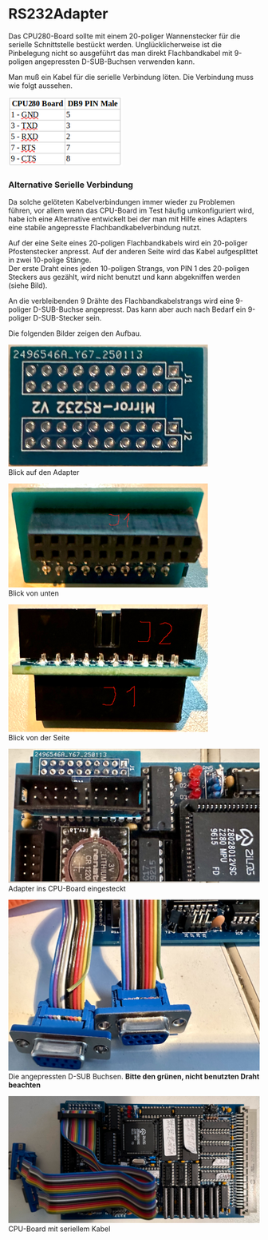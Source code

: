 # RS232Adapter
Das CPU280-Board sollte mit einem 20-poliger Wannenstecker für die serielle Schnittstelle bestückt werden.
Unglücklicherweise ist die Pinbelegung nicht so ausgeführt das man direkt Flachbandkabel mit 9-poligen angepressten D-SUB-Buchsen verwenden kann.

Man muß ein Kabel für die serielle Verbindung löten. Die Verbindung muss wie folgt aussehen.

![RS232Cable](images/RS232Cable.png)

### Alternative Serielle Verbindung

Da solche gelöteten Kabelverbindungen immer wieder zu Problemen führen, vor allem wenn das CPU-Board im Test häufig umkonfiguriert wird, habe ich eine Alternative entwickelt bei der man mit Hilfe eines Adapters eine stabile angepresste Flachbandkabelverbindung nutzt.

Auf der eine Seite eines 20-poligen Flachbandkabels wird ein 20-poliger Pfostenstecker anpresst.
Auf der anderen Seite wird das Kabel aufgesplittet in zwei 10-polige Stänge.\
Der erste Draht eines jeden 10-poligen Strangs, von PIN 1 des 20-poligen Steckers aus gezählt, wird nicht benutzt und kann abgekniffen werden (siehe Bild).

An die verbleibenden 9 Drähte des Flachbandkabelstrangs wird eine 9-poliger D-SUB-Buchse angepresst. Das kann aber auch nach Bedarf ein 9-poliger D-SUB-Stecker sein.

Die folgenden Bilder zeigen den Aufbau.

![AdapterTopView](images/SerAdapterTopView1.png)<br>
Blick auf den Adapter

![AdapterBottomView](images/SerAdapterBottom2.png)<br>
Blick von unten

![AdapterSideView](images/SerAdapterSide3.png)<br>
Blick von der Seite

![AdapterOnBoard](images/SerAdapterOnBoard4.png)<br>
Adapter ins CPU-Board eingesteckt

![D-SUBConnector](images/SerCable5.png)<br>
Die angepressten D-SUB Buchsen. **Bitte den grünen, nicht benutzten Draht beachten**

![Board with Serial Cable](images/Board+Cable.png)<br>
CPU-Board mit seriellem Kabel
